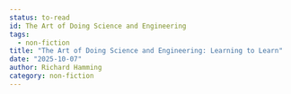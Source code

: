 ```yaml
---
status: to-read
id: The Art of Doing Science and Engineering
tags:
  - non-fiction
title: "The Art of Doing Science and Engineering: Learning to Learn"
date: "2025-10-07"
author: Richard Hamming
category: non-fiction
---
```

